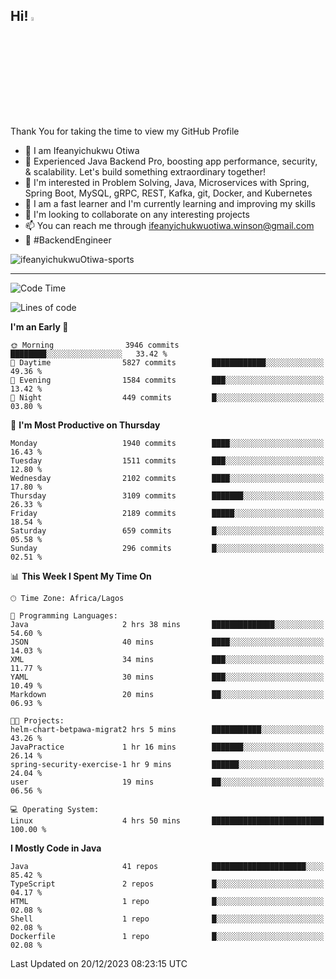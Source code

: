<!-- BLOG-POST-LIST:START --><!-- BLOG-POST-LIST:END -->

## Hi! <img src="https://media.giphy.com/media/hvRJCLFzcasrR4ia7z/giphy.gif" width="4%"> 

Thank You for taking the time to view my GitHub Profile

- 👋 I am Ifeanyichukwu Otiwa
- 🚀 Experienced Java Backend Pro, boosting app performance, security, & scalability. Let's build something extraordinary together!
- 👀 I'm interested in Problem Solving, Java, Microservices with Spring, Spring Boot, MySQL, gRPC, REST, Kafka, git, Docker, and Kubernetes
- 🌱 I am a fast learner and I'm currently learning and improving my skills
- 💞️ I'm looking to collaborate on any interesting projects
- 📫 You can reach me through ifeanyichukwuotiwa.winson@gmail.com
- 🚀 #BackendEngineer

<p align="left" marginTop="10px"> <img src="https://komarev.com/ghpvc/?username=ifeanyichukwuOtiwa-sports&label=Profile%20views&color=0e75b6&style=for-the-badge" alt="ifeanyichukwuOtiwa-sports" /> </p>

***

<!--START_SECTION:waka-->
![Code Time](http://img.shields.io/badge/Code%20Time-2%2C038%20hrs%2046%20mins-blue)

![Lines of code](https://img.shields.io/badge/From%20Hello%20World%20I%27ve%20Written-4.2%20million%20lines%20of%20code-blue)

**I'm an Early 🐤** 

```text
🌞 Morning                3946 commits        ████████░░░░░░░░░░░░░░░░░   33.42 % 
🌆 Daytime                5827 commits        ████████████░░░░░░░░░░░░░   49.36 % 
🌃 Evening                1584 commits        ███░░░░░░░░░░░░░░░░░░░░░░   13.42 % 
🌙 Night                  449 commits         █░░░░░░░░░░░░░░░░░░░░░░░░   03.80 % 
```
📅 **I'm Most Productive on Thursday** 

```text
Monday                   1940 commits        ████░░░░░░░░░░░░░░░░░░░░░   16.43 % 
Tuesday                  1511 commits        ███░░░░░░░░░░░░░░░░░░░░░░   12.80 % 
Wednesday                2102 commits        ████░░░░░░░░░░░░░░░░░░░░░   17.80 % 
Thursday                 3109 commits        ███████░░░░░░░░░░░░░░░░░░   26.33 % 
Friday                   2189 commits        █████░░░░░░░░░░░░░░░░░░░░   18.54 % 
Saturday                 659 commits         █░░░░░░░░░░░░░░░░░░░░░░░░   05.58 % 
Sunday                   296 commits         █░░░░░░░░░░░░░░░░░░░░░░░░   02.51 % 
```


📊 **This Week I Spent My Time On** 

```text
🕑︎ Time Zone: Africa/Lagos

💬 Programming Languages: 
Java                     2 hrs 38 mins       ██████████████░░░░░░░░░░░   54.60 % 
JSON                     40 mins             ████░░░░░░░░░░░░░░░░░░░░░   14.03 % 
XML                      34 mins             ███░░░░░░░░░░░░░░░░░░░░░░   11.77 % 
YAML                     30 mins             ███░░░░░░░░░░░░░░░░░░░░░░   10.49 % 
Markdown                 20 mins             ██░░░░░░░░░░░░░░░░░░░░░░░   06.93 % 

🐱‍💻 Projects: 
helm-chart-betpawa-migrat2 hrs 5 mins        ███████████░░░░░░░░░░░░░░   43.26 % 
JavaPractice             1 hr 16 mins        ███████░░░░░░░░░░░░░░░░░░   26.14 % 
spring-security-exercise-1 hr 9 mins         ██████░░░░░░░░░░░░░░░░░░░   24.04 % 
user                     19 mins             ██░░░░░░░░░░░░░░░░░░░░░░░   06.56 % 

💻 Operating System: 
Linux                    4 hrs 50 mins       █████████████████████████   100.00 % 
```

**I Mostly Code in Java** 

```text
Java                     41 repos            █████████████████████░░░░   85.42 % 
TypeScript               2 repos             █░░░░░░░░░░░░░░░░░░░░░░░░   04.17 % 
HTML                     1 repo              █░░░░░░░░░░░░░░░░░░░░░░░░   02.08 % 
Shell                    1 repo              █░░░░░░░░░░░░░░░░░░░░░░░░   02.08 % 
Dockerfile               1 repo              █░░░░░░░░░░░░░░░░░░░░░░░░   02.08 % 
```




 Last Updated on 20/12/2023 08:23:15 UTC
<!--END_SECTION:waka-->

<!--
<p align="center">
![trophy](https://github-profile-trophy.vercel.app/?username=ifeanyichukwuOtiwa-sports&theme=onedark) (https://github.com/ryo-ma/github-profile-trophy)
</p>
-->

<!---
ifeanyi-otiwa/ifeanyi-otiwa is a ✨ special ✨ repository because its `README.md` (this file) appears on your GitHub profile.
You can click the Preview link to take a look at your changes.
--->
